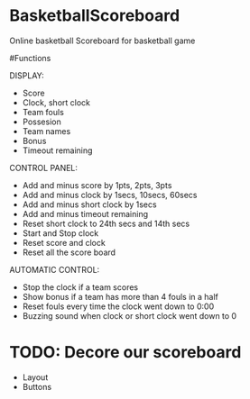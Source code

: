 # BasketballScoreboard
Online basketball Scoreboard for basketball game

#Functions

DISPLAY:
 - Score
 - Clock, short clock
 - Team fouls
 - Possesion 
 - Team names
 - Bonus
 - Timeout remaining

CONTROL PANEL:
 - Add and minus score by 1pts, 2pts, 3pts
 - Add and minus clock by 1secs, 10secs, 60secs
 - Add and minus short clock by 1secs
 - Add and minus timeout remaining
 - Reset short clock to 24th secs and 14th secs
 - Start and Stop clock
 - Reset score and clock
 - Reset all the score board

AUTOMATIC CONTROL:
 - Stop the clock if a team scores
 - Show bonus if a team has more than 4 fouls in a half
 - Reset fouls every time the clock went down to 0:00
 - Buzzing sound when clock or short clock went down to 0 

# TODO: Decore our scoreboard 
- Layout 
- Buttons

